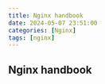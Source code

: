 ```yaml
---
title: Nginx handbook
date: 2024-05-07 23:51:00
categories: [Nginx]
tags: [nginx]
---
```


## Nginx handbook